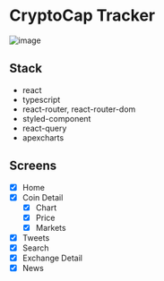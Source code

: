 # CryptoCap Tracker

![image](https://user-images.githubusercontent.com/30601503/144264068-a964b64f-a64b-4999-b62e-f84b18b66e17.png)

## Stack

- react
- typescript
- react-router, react-router-dom
- styled-component
- react-query
- apexcharts

## Screens

- [x] Home
- [x] Coin Detail
  - [x] Chart
  - [x] Price
  - [x] Markets
- [x] Tweets
- [x] Search
- [x] Exchange Detail
- [x] News
